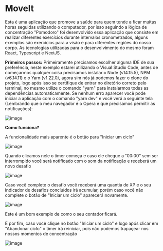 # MoveIt
Esta é uma aplicação que promove a saúde para quem tende a ficar muitas horas seguidas utilizando o computador, por isso seguindo a lógica de concentração "Pomodoro" foi desenvolvido essa aplicação que consiste em realizar diferentes exercícios durante intervalos cronometrados, alguns exemplos são exercícios para a visão e para diferentes regiões do nosso corpo. As tecnologias utilizadas para o desenvolvimento do mesmo foram React, Typescript e NextJS.


**Primeiros passos:** Primeiramente precisamos escolher alguma IDE de sua preferência, neste exemplo estarei utilizando o Visual Studio Code, antes de começarmos qualquer coisa precisamos instalar o Node (v14.15.5), NPM (v6.14.11) e o Yarn (v1.22.0), agora sim nós já podemos fazer o clone do projeto, logo após isso se certifique de entrar no diretório correto pelo terminal, no mesmo utilize o comando "yarn" para instalarmos todas as dependências automaticamente. Se nenhum erro aparecer você pode iniciar a aplicação com o comando "yarn dev" e você verá a seguinte tela (Lembrando que o meu navegador é o Opera e que precisamos permitir as notificações): 

![image](https://user-images.githubusercontent.com/53949034/109439542-7ae62a00-7a0d-11eb-801e-4c200724e91f.png)
 
 
 

**Como funciona?** 

A funcionalidade mais aparente é o botão para "Iniciar um ciclo" 


![image](https://user-images.githubusercontent.com/53949034/109439611-d7494980-7a0d-11eb-9494-be8ee732269a.png)

Quando clicamos nele o timer começa e caso ele chegue a "00:00" sem ser interrompido você será notificado com o som da notificação e receberá um novo desafio 


![image](https://user-images.githubusercontent.com/53949034/109439659-0fe92300-7a0e-11eb-998b-57cbed748b12.png) 


Caso você complete o desafio você receberá uma quantia de XP e o seu indicador de desafios concluídos irá acumular, porém caso você não complete o botão de "Iniciar um ciclo" aparecerá novamente. 

![image](https://user-images.githubusercontent.com/53949034/109439921-0dd39400-7a0f-11eb-9bc9-7e080aeab15b.png)

Este é um bom exemplo de como o seu contador ficará.



E por fim, caso você clique no botão "Iniciar um ciclo" e logo após clicar em "Abandonar ciclo" o timer irá reiniciar, pois não podemos trapaçear nos nossos momentos de concentração 

![image](https://user-images.githubusercontent.com/53949034/109439746-622a4400-7a0e-11eb-8202-5361edcd643e.png)

